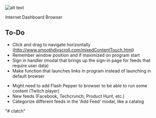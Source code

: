 ![alt text][logo]

Internet Dashboard Browser

## To-Do

+ Click and drag to navigate horizontally (http://www.smoothdivscroll.com/mixedContentTouch.html)
+ Remember window position and if maximized on program start
+ Sign in handler (modal that brings up the sign-in page for feeds that require user data)
+ Make function that launches links in program instead of launching in default browser

* Might need to add Flash Pepper to browser to be able to run some content (Twitch player)
* New feeds (Facebook, Techcrunch, Product Hunt, etc.)
* Categorize different feeds in the 'Add Feed' modal, like a catalog

[logo]: http://i.imgur.com/hdZQz2Q.png

"# clatch"
